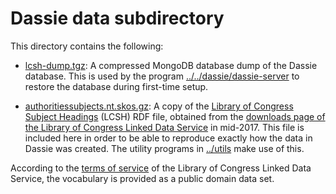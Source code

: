 Dassie data subdirectory
========================

This directory contains the following:

* [lcsh-dump.tgz](lcsh-dump.tgz): A compressed MongoDB database dump of the Dassie database. This is used by the program [../../dassie/dassie-server](../../dassie/dassie-server) to restore the database during first-time setup.

* [authoritiessubjects.nt.skos.gz](authoritiessubjects.nt.skos.gz): A copy of the [Library of Congress Subject Headings](http://id.loc.gov/authorities/subjects.html) (LCSH) RDF file, obtained from the [downloads page of the Library of Congress Linked Data Service](http://id.loc.gov/download/) in mid-2017.  This file is included here in order to be able to reproduce exactly how the data in Dassie was created.  The utility programs in [../utils](../utils) make use of this.

According to the [terms of service](http://id.loc.gov/about/) of the Library of Congress Linked Data Service, the vocabulary is provided as a public domain data set.




